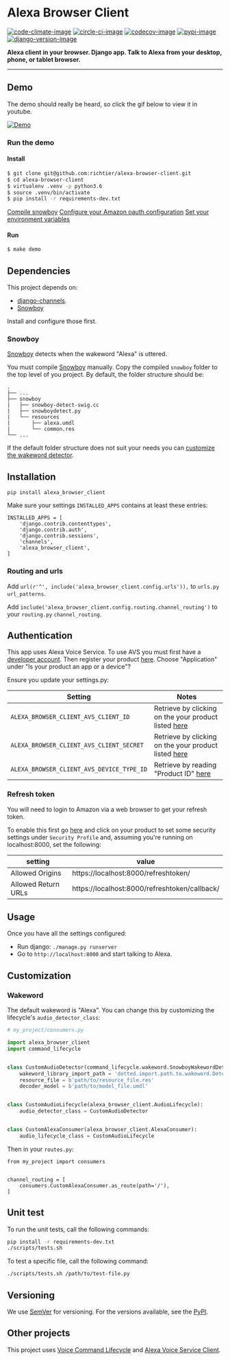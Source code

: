 # Alexa Browser Client

[![code-climate-image]][code-climate]
[![circle-ci-image]][circle-ci]
[![codecov-image]][codecov]
[![pypi-image]][pypi]
[![django-version-image]][pypi]

**Alexa client in your browser. Django app. Talk to Alexa from your desktop, phone, or tablet browser.**

---

## Demo

The demo should really be heard, so click the gif below to view it in youtube.

[![Demo](https://j.gifs.com/qY4qBy.gif)](https://youtu.be/cm19aa6x9VY)

### Run the demo

#### Install

```sh
$ git clone git@github.com:richtier/alexa-browser-client.git
$ cd alexa-browser-client
$ virtualenv .venv -p python3.6
$ source .venv/bin/activate
$ pip install -r requirements-dev.txt
```

[Compile snowboy](#snowboy)
[Configure your Amazon oauth configuration](#refresh-token)
[Set your environment variables](#authentication)

#### Run

```sh
$ make demo
```


## Dependencies ##

This project depends on:
- [django-channels](https://channels.readthedocs.io/en/stable/).
- [Snowboy](https://github.com/Kitt-AI/snowboy#compile-a-python-wrapper)

Install and configure those first.

### Snowboy ###
[Snowboy](https://github.com/Kitt-AI/snowboy#compile-a-python-wrapper) detects when the wakeword "Alexa" is uttered.

You must compile [Snowboy](https://github.com/Kitt-AI/snowboy#compile-a-python-wrapper) manually. Copy the compiled `snowboy` folder to the top level of you project. By default, the folder structure should be:
```
.
├── ...
├── snowboy
|   ├── snowboy-detect-swig.cc
|   ├── snowboydetect.py
|   └── resources
|       ├── alexa.umdl
|       └── common.res
└── ...
```

If the default folder structure does not suit your needs you can [customize the wakeword detector](#wakeword).

## Installation

```
pip install alexa_browser_client
```

Make sure your settings `INSTALLED_APPS` contains at least these entries:

```
INSTALLED_APPS = [
    'django.contrib.contenttypes',
    'django.contrib.auth',
    'django.contrib.sessions',
    'channels',
    'alexa_browser_client',
]
```

### Routing and urls
Add `url(r'^', include('alexa_browser_client.config.urls')),` to `urls.py` `url_patterns`.

Add `include('alexa_browser_client.config.routing.channel_routing')` to your `routing.py` `channel_routing`.

## Authentication ##

This app uses Alexa Voice Service. To use AVS you must first have a [developer account](http://developer.amazon.com). Then register your product [here](https://developer.amazon.com/avs/home.html#/avs/products/new). Choose "Application" under "Is your product an app or a device"?

Ensure you update your settings.py:

| Setting                                   | Notes                                 |
| ----------------------------------------- | ------------------------------------- |
| `ALEXA_BROWSER_CLIENT_AVS_CLIENT_ID`      | Retrieve by clicking on the your product listed [here](https://developer.amazon.com/avs/home.html#/avs/home)   |
| `ALEXA_BROWSER_CLIENT_AVS_CLIENT_SECRET`  | Retrieve by clicking on the your product listed [here](https://developer.amazon.com/avs/home.html#/avs/home)   |
| `ALEXA_BROWSER_CLIENT_AVS_DEVICE_TYPE_ID` | Retrieve by reading "Product ID" [here](https://developer.amazon.com/avs/home.html#/avs/home) |

### Refresh token ###

You will need to login to Amazon via a web browser to get your refresh token.

To enable this first go [here](https://developer.amazon.com/avs/home.html#/avs/home) and click on your product to set some security settings under `Security Profile` and, assuming you're running on localhost:8000, set the following:

| setting             | value                                         |
| ------------------- | ----------------------------------------------|
| Allowed Origins     | https://localhost:8000/refreshtoken/          |
| Allowed Return URLs | https://localhost:8000/refreshtoken/callback/ |


## Usage

Once you have all the settings configured:

- Run django: `./manage.py runserver`
- Go to `http://localhost:8000` and start talking to Alexa.

## Customization ##

### Wakeword ###

The default wakeword is "Alexa". You can change this by customizing the lifecycle's `audio_detector_class`:

```py
# my_project/consumers.py

import alexa_browser_client
import command_lifecycle


class CustomAudioDetector(command_lifecycle.wakeword.SnowboyWakewordDetector):
    wakeword_library_import_path = 'dotted.import.path.to.wakeword.Detector'
    resource_file = b'path/to/resource_file.res'
    decoder_model = b'path/to/model_file.umdl'


class CustomAudioLifecycle(alexa_browser_client.AudioLifecycle):
    audio_detector_class = CustomAudioDetector


class CustomAlexaConsumer(alexa_browser_client.AlexaConsumer):
    audio_lifecycle_class = CustomAudioLifecycle
```

Then in your `routes.py`:

```
from my_project import consumers


channel_routing = [
    consumers.CustomAlexaConsumer.as_route(path='/'),
]

```

## Unit test ##

To run the unit tests, call the following commands:

```sh
pip install -r requirements-dev.txt
./scripts/tests.sh
```

To test a specific file, call the following command:

```sh
./scripts/tests.sh /path/to/test-file.py
```

## Versioning

We use [SemVer](http://semver.org/) for versioning. For the versions available, see the [PyPI](https://pypi.org/project/alexa-browser-client/#history).

## Other projects

This project uses [Voice Command Lifecycle](https://github.com/richtier/voice-command-lifecycle) and [Alexa Voice Service Client](https://github.com/richtier/alexa-voice-service-client).

[code-climate-image]: https://codeclimate.com/github/richtier/alexa-browser-client/badges/gpa.svg
[code-climate]: https://codeclimate.com/github/richtier/alexa-browser-client

[codecov-image]: https://codecov.io/gh/richtier/alexa-browser-client/branch/master/graph/badge.svg
[codecov]: https://codecov.io/gh/richtier/alexa-browser-client

[circle-ci-image]: https://circleci.com/gh/richtier/alexa-browser-client/tree/master.svg?style=shield
[circle-ci]: https://circleci.com/gh/richtier/alexa-browser-client/tree/master

[django-version-image]: https://img.shields.io/pypi/djversions/alexa-browser-client.svg

[pypi-image]: https://badge.fury.io/py/alexa-browser-client.svg
[pypi]: https://badge.fury.io/py/alexa-browser-client
